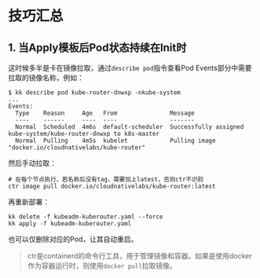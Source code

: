 # 技巧汇总

## 1. 当Apply模板后Pod状态持续在Init时

这时候多半是卡在镜像拉取，通过`describe pod`指令查看Pod Events部分中需要拉取的镜像名称，例如：

```
$ kk describe pod kube-router-dnwxp -nkube-system
...
Events:
  Type    Reason     Age   From               Message
  ----    ------     ----  ----               -------
  Normal  Scheduled  4m6s  default-scheduler  Successfully assigned kube-system/kube-router-dnwxp to k8s-master
  Normal  Pulling    4m5s  kubelet            Pulling image "docker.io/cloudnativelabs/kube-router"
```

然后手动拉取：

```shell
# 在每个节点执行，若名称后没有tag，需要加上latest，否则ctr不识别
ctr image pull docker.io/cloudnativelabs/kube-router:latest
```

再重新部署：

```shell
kk delete -f kubeadm-kuberouter.yaml --force
kk apply -f kubeadm-kuberouter.yaml
```

也可以仅删除对应的Pod，让其自动重启。

> ctr是containerd的命令行工具，用于管理镜像和容器。如果是使用docker作为容器运行时，则使用`docker pull`拉取镜像。